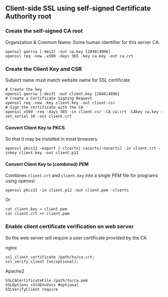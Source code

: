 ## Client-side SSL using self-signed Certificate Authority root

### Create the self-signed CA root
Organization & Common Name: Some human identifier for this server CA.

    openssl genrsa [-des3] -out ca.key [2048|4096]
    openssl req -new -x509 -days 365 -key ca.key -out ca.crt

### Create the Client Key and CSR
Subject name must match website name for SSL certificate

    # Create the key
    openssl genrsa [-des3] -out client.key [2048|4096]
    # Create a Certificate Signing Request
    openssl req -new -key client.key -out client.csr
    # Sign the certificate with the CA
    openssl x509 -req -days 365 -in client.csr -CA ca.crt -CAkey ca.key -set_serial 10 -out client.crt

#### Convert Client Key to PKCS
So that it may be installed in most browsers.

    openssl pkcs12 -export [-clcerts|-cacerts|-nocerts] -in client.crt -inkey client.key -out client.p12

#### Convert Client Key to (combined) PEM
Combines `client.crt` and `client.key` into a single PEM file for programs using openssl.

    openssl pkcs12 -in client.p12 -out client.pem -clcerts
Or

    cat client.key > client.pem
    cat client.crt >> client.pem

### Enable client certificate verification on web server
So the web server will require a user certificate provided by the CA

nginx

    ssl_client_certificate /path/to/ca.crt;
    ssl_verify_client [on|optional];
    
Apache2

    SSLCACertificateFile /path/to/ca.pem
    SSLOptions +StdEnvVars #optional
    SSLVerifyClient require
